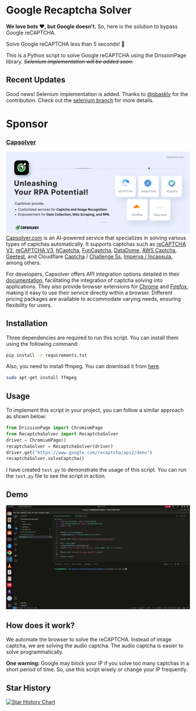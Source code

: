 # Google Recaptcha Solver

**We love bots ❤️, but Google doesn't.** So, here is the solution to bypass Google reCAPTCHA.

Solve Google reCAPTCHA less than 5 seconds! 🚀

This is a Python script to solve Google reCAPTCHA using the DrissionPage library. *~~Selenium implementation will be added soon.~~*

## Recent Updates

Good news! Selenium implementation is added. Thanks to [@obaskly](https://github.com/obaskly) for the contribution. Check out the [selenium branch](https://github.com/sarperavci/GoogleRecaptchaBypass/tree/selenium) for more details.

# Sponsor

### [Capsolver](https://www.capsolver.com/?utm_source=github&utm_medium=ads&utm_campaign=scraping&utm_term=GoogleRecaptchaBypass)

[![Capsolver](docs/capsolver.png)](https://www.capsolver.com/?utm_source=github&utm_medium=ads&utm_campaign=scraping&utm_term=GoogleRecaptchaBypass)
[Capsolver.com](https://www.capsolver.com/?utm_source=github&utm_medium=ads&utm_campaign=scraping&utm_term=GoogleRecaptchaBypass) is an AI-powered service that specializes in solving various types of captchas automatically. It supports captchas such as [reCAPTCHA V2](https://docs.capsolver.com/guide/captcha/ReCaptchaV2.html?utm_source=github&utm_medium=banner_github&utm_campaign=GoogleRecaptchaBypass), [reCAPTCHA V3](https://docs.capsolver.com/guide/captcha/ReCaptchaV3.html?utm_source=github&utm_medium=banner_github&utm_campaign=GoogleRecaptchaBypass), [hCaptcha](https://docs.capsolver.com/guide/captcha/HCaptcha.html?utm_source=github&utm_medium=banner_github&utm_campaign=GoogleRecaptchaBypass), [FunCaptcha](https://docs.capsolver.com/guide/captcha/FunCaptcha.html?utm_source=github&utm_medium=banner_github&utm_campaign=GoogleRecaptchaBypass), [DataDome](https://docs.capsolver.com/guide/captcha/DataDome.html?utm_source=github&utm_medium=banner_github&utm_campaign=GoogleRecaptchaBypass), [AWS Captcha](https://docs.capsolver.com/guide/captcha/awsWaf.html?utm_source=github&utm_medium=banner_github&utm_campaign=GoogleRecaptchaBypass), [Geetest](https://docs.capsolver.com/guide/captcha/Geetest.html?utm_source=github&utm_medium=banner_github&utm_campaign=GoogleRecaptchaBypass), and Cloudflare [Captcha](https://docs.capsolver.com/guide/antibots/cloudflare_turnstile.html?utm_source=github&utm_medium=banner_github&utm_campaign=GoogleRecaptchaBypass) / [Challenge 5s](https://docs.capsolver.com/guide/antibots/cloudflare_challenge.html?utm_source=github&utm_medium=banner_github&utm_campaign=GoogleRecaptchaBypass), [Imperva / Incapsula](https://docs.capsolver.com/guide/antibots/imperva.html?utm_source=github&utm_medium=banner_github&utm_campaign=GoogleRecaptchaBypass), among others.

For developers, Capsolver offers API integration options detailed in their [documentation](https://docs.capsolver.com/?utm_source=github&utm_medium=banner_github&utm_campaign=GoogleRecaptchaBypass), facilitating the integration of captcha solving into applications. They also provide browser extensions for [Chrome](https://chromewebstore.google.com/detail/captcha-solver-auto-captc/pgojnojmmhpofjgdmaebadhbocahppod) and [Firefox](https://addons.mozilla.org/es/firefox/addon/capsolver-captcha-solver/), making it easy to use their service directly within a browser. Different pricing packages are available to accommodate varying needs, ensuring flexibility for users.



## Installation
Three dependencies are required to run this script. You can install them using the following command:
```bash
pip install -r requirements.txt
```

Also, you need to install ffmpeg. You can download it from [here](https://ffmpeg.org/download.html).

```bash
sudo apt-get install ffmpeg
```

## Usage

To implement this script in your project, you can follow a similar approach as shown below:

```python
from DrissionPage import ChromiumPage 
from RecaptchaSolver import RecaptchaSolver
driver = ChromiumPage()
recaptchaSolver = RecaptchaSolver(driver)
driver.get("https://www.google.com/recaptcha/api2/demo")
recaptchaSolver.solveCaptcha()
```

I have created `test.py` to demonstrate the usage of this script. You can run the `test.py` file to see the script in action.


## Demo

![Demo](docs/demo.gif)

 
## How does it work?

We automate the browser to solve the reCAPTCHA. Instead of image captcha, we are solving the audio captcha. The audio captcha is easier to solve programmatically.

**One warning:** Google may block your IP if you solve too many captchas in a short period of time. So, use this script wisely or change your IP frequently.

## Star History

<a href="https://star-history.com/#sarperavci/GoogleRecaptchaBypass&Date">
 <picture>
   <source media="(prefers-color-scheme: dark)" srcset="https://api.star-history.com/svg?repos=sarperavci/GoogleRecaptchaBypass&type=Date&theme=dark" />
   <source media="(prefers-color-scheme: light)" srcset="https://api.star-history.com/svg?repos=sarperavci/GoogleRecaptchaBypass&type=Date" />
   <img alt="Star History Chart" src="https://api.star-history.com/svg?repos=sarperavci/GoogleRecaptchaBypass&type=Date" />
 </picture>
</a>
